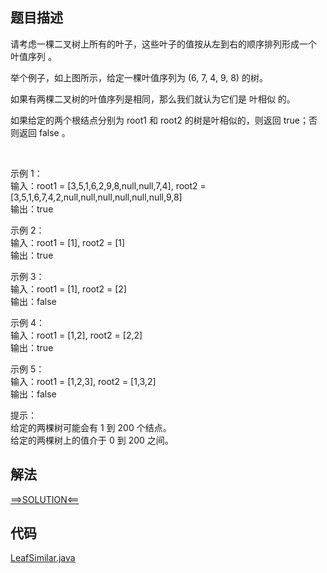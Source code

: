 ## 题目描述

请考虑一棵二叉树上所有的叶子，这些叶子的值按从左到右的顺序排列形成一个 叶值序列 。

举个例子，如上图所示，给定一棵叶值序列为 (6, 7, 4, 9, 8) 的树。

如果有两棵二叉树的叶值序列是相同，那么我们就认为它们是 叶相似 的。

如果给定的两个根结点分别为 root1 和 root2 的树是叶相似的，则返回 true；否则返回 false 。

 

示例 1：
<br>输入：root1 = [3,5,1,6,2,9,8,null,null,7,4], root2 = [3,5,1,6,7,4,2,null,null,null,null,null,null,9,8]
<br>输出：true

示例 2：
<br>输入：root1 = [1], root2 = [1]
<br>输出：true

示例 3：
<br>输入：root1 = [1], root2 = [2]
<br>输出：false

示例 4：
<br>输入：root1 = [1,2], root2 = [2,2]
<br>输出：true

示例 5：
<br>输入：root1 = [1,2,3], root2 = [1,3,2]
<br>输出：false

提示：
<br>给定的两棵树可能会有 1 到 200 个结点。
<br>给定的两棵树上的值介于 0 到 200 之间。

## 解法

[==>SOLUTION<==](https://leetcode-cn.com/problems/leaf-similar-trees/solution/xie-zi-xiang-si-de-shu-by-leetcode-solut-z0w6/)

## 代码

[LeafSimilar.java](https://github.com/Marshal7cc/leetcode-java/blob/master/src/dfs/LeafSimilar.java)

